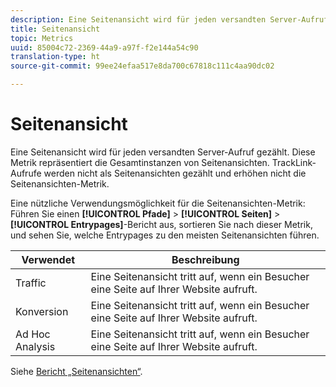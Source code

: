 ```yaml
---
description: Eine Seitenansicht wird für jeden versandten Server-Aufruf gezählt. Diese Metrik repräsentiert die Gesamtinstanzen von Seitenansichten. TrackLink-Aufrufe werden nicht als Seitenansichten gezählt und erhöhen nicht die Seitenansichten-Metrik.
title: Seitenansicht
topic: Metrics
uuid: 85004c72-2369-44a9-a97f-f2e144a54c90
translation-type: ht
source-git-commit: 99ee24efaa517e8da700c67818c111c4aa90dc02

---
```



# Seitenansicht

Eine Seitenansicht wird für jeden versandten Server-Aufruf gezählt. Diese Metrik repräsentiert die Gesamtinstanzen von Seitenansichten. TrackLink-Aufrufe werden nicht als Seitenansichten gezählt und erhöhen nicht die Seitenansichten-Metrik.

Eine nützliche Verwendungsmöglichkeit für die Seitenansichten-Metrik: Führen Sie einen **[!UICONTROL Pfade]** > **[!UICONTROL Seiten]** > **[!UICONTROL Entrypages]**-Bericht aus, sortieren Sie nach dieser Metrik, und sehen Sie, welche Entrypages zu den meisten Seitenansichten führen.

| Verwendet | Beschreibung |
|---|---|
| Traffic | Eine Seitenansicht tritt auf, wenn ein Besucher eine Seite auf Ihrer Website aufruft. |
| Konversion | Eine Seitenansicht tritt auf, wenn ein Besucher eine Seite auf Ihrer Website aufruft. |
| Ad Hoc Analysis | Eine Seitenansicht tritt auf, wenn ein Besucher eine Seite auf Ihrer Website aufruft. |

Siehe  [Bericht „Seitenansichten“](/help/components/c-variables/dimensionslist/reports-page-views.md).

